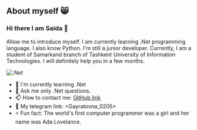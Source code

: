 ## About myself 😸
### Hi there I am Saida 👋

Allow me to introduce myself. I am currently learning .Net programming language. I also know Python. I'm still a junior developer. 
Currently, I am a student of Samarkand branch of Tashkent University of Information Technologies. 
I will definitely help you in a few months.

![.Net](https://github.com/Gayratovna/Gayratovna/assets/149236952/4bce7714-2dd3-4f8c-baa4-de0a7078d455)

- 🌱 I'm currently learning .Net
- 💬 Ask me only .Net questions.
- 📫 How to contact me: [GitHub link](<https://github.com/Gayratovna>)
- 📩 My telegram link: <Gayratovna_0205>
- ⚡ Fun fact: The world's first computer programmer was a girl and her name was Ada Lovelance.

